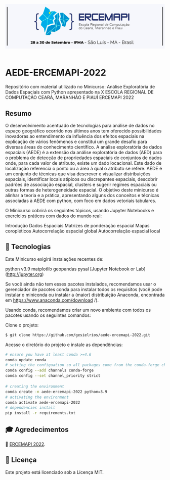 <p align="center">
    <img src="./github/banner.jpeg" width="600px"/><br><br>
</p>

# AEDE-ERCEMAPI-2022

Repositório com material utilizado no Minicurso: Análise Exploratória de Dados Espaciais com Python apresentado na X ESCOLA REGIONAL DE COMPUTAÇÃO
CEARÁ, MARANHÃO E PIAUÍ ERCEMAPI 2022

## Resumo

O desenvolvimento acentuado de tecnologias para análise de dados no espaço geográfico ocorrido nos últimos anos tem oferecido possibilidades inovadoras ao entendimento da influência dos efeitos espaciais na explicação de vários fenômenos e constitui um grande desafio para diversas áreas do conhecimento científico. A análise exploratória de dados espaciais (AEDE) é a extensão da análise exploratória de dados (AED) para o problema de detecção de propriedades espaciais de conjuntos de dados onde, para cada valor de atributo, existe um dado locacional. Este dado de localização referencia o ponto ou a área à qual o atributo se refere. AEDE é um conjunto de técnicas que visa descrever e visualizar distribuições espaciais, identificar locais atípicos ou discrepantes espaciais, descobrir padrões de associação espacial, clusters e sugerir regimes espaciais ou outras formas de heterogeneidade espacial. O objetivo deste minicurso é alinhar a teoria e a prática, apresentando alguns dos conceitos e técnicas associadas à AEDE com python, com foco em dados vetoriais tabulares.

O Minicurso cobrirá os seguintes tópicos, usando Jupyter Notebooks e exercícios práticos com dados do mundo real:

Introdução
Dados Espaciais
Matrizes de ponderação espacial
Mapas coropléticos
Autocorrelação espacial global
Autocorrelação espacial local

## 🧪 Tecnologias

Este Minicurso exigirá instalações recentes de:

python v3.9
matplotlib
geopandas
pysal
[Jupyter Notebook or Lab] (http://jupyter.org)

Se você ainda não tem esses pacotes instalados, recomendamos usar o gerenciador de pacotes conda para instalar todos os requisitos (você pode instalar o miniconda ou instalar a (maior) distribuição Anaconda, encontrada em https://www.anaconda.com/download /).

Usando conda, recomendamos criar um novo ambiente com todos os pacotes usando os seguintes comandos:

Clone o projeto:

```bash
$ git clone https://github.com/gesielrios/aede-ercemapi-2022.git
```

Acesse o diretório do projeto e instale as dependências:

```bash
# ensure you have at least conda >=4.6
conda update conda
# setting the configuation so all packages come from the conda-forge channel
conda config --add channels conda-forge
conda config --set channel_priority strict

# creating the environment
conda create -n aede-ercemapi-2022 python=3.9
# activating the environment
conda activate aede-ercemapi-2022
# dependencies install
pip install -r requirements.txt
```

## 🎓 Agredecimentos

🚀 <a href="https://ercemapi22.ifma.edu.br/" target="_blank">ERCEMAPI 2022</a>.

## 📝 Licença

Este projeto está licenciado sob a Licença MIT.